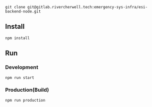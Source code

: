 ```bush
git clone git@gitlab.rivercherwell.tech:emergency-sys-infra/esi-backend-node.git
```

## Install
```bush
npm install
```
## Run
### Development
```bush
npm run start
```
### Production(Build)
```bush
npm run production
```
